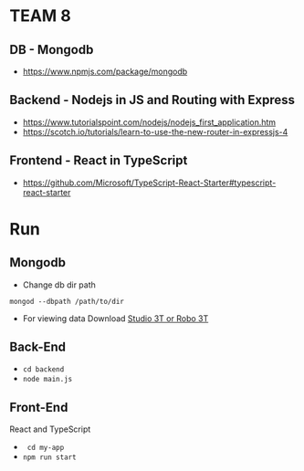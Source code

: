 # TEAM 8 

## DB - Mongodb
- https://www.npmjs.com/package/mongodb
## Backend - Nodejs in JS and Routing with Express
- https://www.tutorialspoint.com/nodejs/nodejs_first_application.htm
- https://scotch.io/tutorials/learn-to-use-the-new-router-in-expressjs-4
## Frontend - React in TypeScript
- https://github.com/Microsoft/TypeScript-React-Starter#typescript-react-starter


# Run

## Mongodb

- Change db dir path

` mongod --dbpath /path/to/dir `


- For viewing data
Download [Studio 3T or Robo 3T](https://robomongo.org/)


## Back-End

- ` cd backend `
- ` node main.js `

## Front-End

React and TypeScript

- ` cd my-app`
- ` npm run start `


